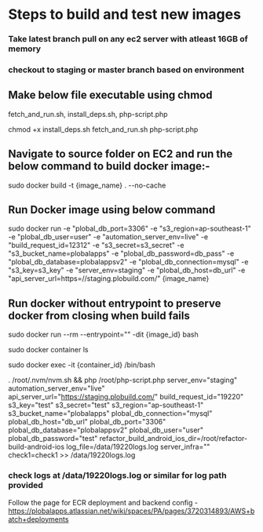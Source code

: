 # Steps to build and test new images

### Take latest branch pull on any ec2 server with atleast 16GB of memory

### checkout to staging or master branch based on environment
## Make below file executable using chmod
fetch_and_run.sh, install_deps.sh, php-script.php

chmod +x install_deps.sh fetch_and_run.sh php-script.php

## Navigate to source folder on EC2 and run the below command to build docker image:-

sudo docker build  -t {image_name} . --no-cache

## Run Docker image using below command

sudo docker run -e "plobal_db_port=3306" -e "s3_region=ap-southeast-1" -e "plobal_db_user=user" -e "automation_server_env=live" -e "build_request_id=12312" -e "s3_secret=s3_secret" -e "s3_bucket_name=plobalapps" -e "plobal_db_password=db_pass" -e "plobal_db_database=plobalappsv2" -e "plobal_db_connection=mysql" -e "s3_key=s3_key" -e "server_env=staging" -e "plobal_db_host=db_url" -e "api_server_url=https=//staging.plobuild.com/"  {image_name}

## Run docker without entrypoint to preserve docker from closing when build fails

sudo docker run --rm --entrypoint="" -dit {image_id}  bash

sudo docker container ls

sudo docker exec -it {container_id} /bin/bash

. /root/.nvm/nvm.sh && php /root/php-script.php server_env="staging" automation_server_env="live" api_server_url="https://staging.plobuild.com/" build_request_id="19220" s3_key="test" s3_secret="test" s3_region="ap-southeast-1" s3_bucket_name="plobalapps" plobal_db_connection="mysql" plobal_db_host="db_url" plobal_db_port="3306" plobal_db_database="plobalappsv2" plobal_db_user="user" plobal_db_password="test" refactor_build_android_ios_dir=/root/refactor-build-android-ios log_file=/data/19220logs.log server_infra="" check1=check1 >> /data/19220logs.log

### check logs at /data/19220logs.log or similar for log path provided

Follow the page for ECR deployment and backend config - https://plobalapps.atlassian.net/wiki/spaces/PA/pages/3720314893/AWS+batch+deployments
